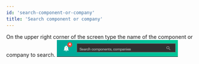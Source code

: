 ```yaml
---
id: 'search-component-or-company'
title: 'Search component or company'
---
```


On the upper right corner of the screen type the name of the component or company to search.
![search](/img/search.png)
